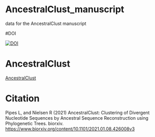 # AncestralClust_manuscript
data for the AncestralClust manuscript

#DOI

<a href="https://doi.org/10.5281/zenodo.5602364"><img src="https://zenodo.org/badge/DOI/10.5281/zenodo.5602364.svg" alt="DOI"></a>

# AncestralClust
<a href="https://github.com/lpipes/AncestralClust">AncestralClust</a>

# Citation
Pipes L, and Nielsen R (2021) AncestralClust: Clustering of Divergent Nucleotide Sequences by Ancestral Sequence Reconstruction using Phylogenetic Trees. biorxiv. 
<a href="https://www.biorxiv.org/content/10.1101/2021.01.08.426008v3">https://www.biorxiv.org/content/10.1101/2021.01.08.426008v3</a>
